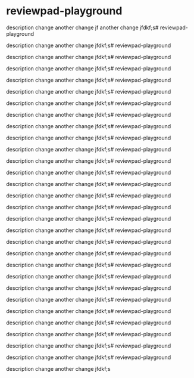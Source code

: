 # reviewpad-playground

description
change
another change
jf
another change
jfdkf;s# reviewpad-playground

description
change
another change
jfdkf;s# reviewpad-playground

description
change
another change
jfdkf;s# reviewpad-playground

description
change
another change
jfdkf;s# reviewpad-playground

description
change
another change
jfdkf;s# reviewpad-playground

description
change
another change
jfdkf;s# reviewpad-playground

description
change
another change
jfdkf;s# reviewpad-playground

description
change
another change
jfdkf;s# reviewpad-playground

description
change
another change
jfdkf;s# reviewpad-playground

description
change
another change
jfdkf;s# reviewpad-playground

description
change
another change
jfdkf;s# reviewpad-playground

description
change
another change
jfdkf;s# reviewpad-playground

description
change
another change
jfdkf;s# reviewpad-playground

description
change
another change
jfdkf;s# reviewpad-playground

description
change
another change
jfdkf;s# reviewpad-playground

description
change
another change
jfdkf;s# reviewpad-playground

description
change
another change
jfdkf;s# reviewpad-playground

description
change
another change
jfdkf;s# reviewpad-playground

description
change
another change
jfdkf;s# reviewpad-playground

description
change
another change
jfdkf;s# reviewpad-playground

description
change
another change
jfdkf;s# reviewpad-playground

description
change
another change
jfdkf;s# reviewpad-playground

description
change
another change
jfdkf;s# reviewpad-playground

description
change
another change
jfdkf;s# reviewpad-playground

description
change
another change
jfdkf;s# reviewpad-playground

description
change
another change
jfdkf;s# reviewpad-playground

description
change
another change
jfdkf;s# reviewpad-playground

description
change
another change
jfdkf;s# reviewpad-playground

description
change
another change
jfdkf;s# reviewpad-playground

description
change
another change
jfdkf;s

